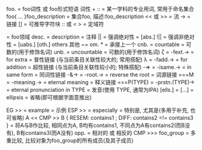 foo. = foo词性 或 foo形式短语
词性 + :: = 某一学科的专业用词, 常用于命名集合
foo{ ... }foo_description = 集合foo, 描述:foo_description
<< 或 >> = 流
-> = 链接
[] = 可推导字符块
:: 或 < > = 定域符

<foo> = foo领域
desc. = description = 注释
|| = 强调绝对性 = [abs.]
!|| = 强调非绝对性 = [uabs.]
[oth.] others 其他 ~= om.
\* = 承接上一个
cnb. = countable = 可数的(用于修饰名词)
unb. = uncountable = 可数的(用于修饰名词)
ζ = -fext.-> = for extra = 普性链接 (与当前条目关联性较大的; 常用搭配)
λ = -fadd.-> = for addition = 超性链接 (与当前条目关联性较小的; 特殊搭配)
-=> = -isame.-> = in same form = 同词性链接
-&-> = -root.-> = reverse the root = 词源链接
===M = -meaning.-> = eternal meaning = 释义链接
===P(TYPE) = -prstn.(TYPE)-> = eternal pronunciation in TYPE = 发音(使用 TYPE, 通常为IPA)
[ells.] = [...] = ellipsis = 省略(即可根据字面意推出)

EG >> = example = 示例
ESP >> = especially = 特别是, 尤其是(多用于补充, 也可省略)
A << CMP >> B { RESEM: contains1 ; DIFF: contains2 =!= contains3 } = 将A与B作比较, 相同点为A, B均有contains1, 不同点为A有contains2(而B没有), B有contains3(而A没有)
opp. = 相对的 或 相反的
CMP >>> foo_group = 多重比较, 比较对象为foo_group的所有成员(及其子成员)